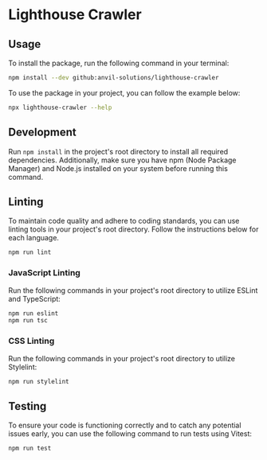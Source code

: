 # Lighthouse Crawler

## Usage

To install the package, run the following command in your terminal:

```bash
npm install --dev github:anvil-solutions/lighthouse-crawler
```

To use the package in your project, you can follow the example below:

```bash
npx lighthouse-crawler --help
```

## Development

Run `npm install` in the project's root directory to install all required
dependencies. Additionally, make sure you have npm (Node Package Manager) and
Node.js installed on your system before running this command.

## Linting

To maintain code quality and adhere to coding standards, you can use linting
tools in your project's root directory. Follow the instructions below for each
language.

```bash
npm run lint
```

### JavaScript Linting

Run the following commands in your project's root directory to utilize ESLint
and TypeScript:

```bash
npm run eslint
npm run tsc
```

### CSS Linting

Run the following commands in your project's root directory to utilize
Stylelint:

```bash
npm run stylelint
```

## Testing

To ensure your code is functioning correctly and to catch any potential issues
early, you can use the following command to run tests using Vitest:

```bash
npm run test
```

